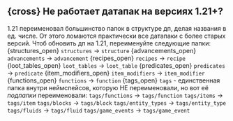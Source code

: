 ## {cross} Не работает датапак на версиях 1.21+?
1.21 переименовал большинство папок в структуре дп, делая названия в ед. числе. От этого ломаются практически все датапаки с более старых версий. Чтоб обновить дп на 1.21, переименуйте следующие папки:
{structures_open} `structures` → `structure`
{advancements_open} `advancements` → `advancement`
{recipes_open} `recipes` → `recipe`
{loot_tables_open} `loot_tables` → `loot_table`
{predicates_open} `predicates` → `predicate`
{item_modifiers_open} `item_modifiers` → `item_modifier`
{functions_open} `functions` → `function`
{tags_open} `tags` - единственная папка внутри неймспейсов, которую НЕ переименовали, но вот её *подпапки* переименовали:
`tags/functions` → `tags/function`
`tags/items` → `tags/item`
`tags/blocks` → `tags/block`
`tags/entity_types` → `tags/entity_type`
`tags/fluids` → `tags/fluid`
`tags/game_events` → `tags/game_event`